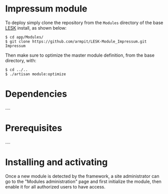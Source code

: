 # Impressum module

To deploy simply clone the repository from the ```Modules``` directory of the base [LESK](https://github.com/sroutier/laravel-enterprise-starter-kit) install, as shown below:
```
$ cd app/Modules/
$ git clone https://github.com/armpit/LESK-Module_Impressum.git Impressum
```

Then make sure to optimize the master module definition, from the base directory, with:
```
$ cd ../..
$ ./artisan module:optimize
```

# Dependencies
....

# Prerequisites
....

# Installing and activating
Once a new module is detected by the framework, a site administrator can go to the "Modules administration" page and first
 initialize the module, then enable it for all authorized users to have access.
